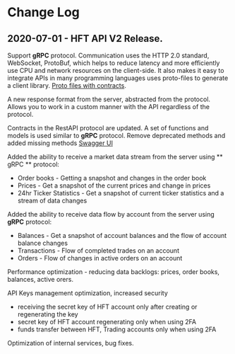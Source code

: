 # Change Log

## 2020-07-01 - HFT API V2 Release.

Support **gRPC** protocol.
Communication uses the HTTP 2.0 standard, WebSocket, ProtoBuf, which helps to reduce latency and more efficiently use CPU and network resources on the client-side. It also makes it easy to integrate APIs in many programming languages uses proto-files to generate a client library. [Proto files with contracts](https://github.com/swisschain/Lykke-HftApi-Docs/tree/master/grpc_proto_contracts).

A new response format from the server, abstracted from the protocol. Allows you to work in a custom manner with the API regardless of the protocol.

Contracts in the RestAPI protocol are updated. A set of functions and models is used similar to **gRPC** protocol. Remove deprecated methods and added missing methods [Swagger UI](https://hft-apiv2.lykke.com/swagger/ui/index.html)

Added the ability to receive a market data stream from the server using ** gRPC ** protocol:
* Order books - Getting a snapshot and changes in the order book
* Prices - Get a snapshot of the current prices and change in prices
* 24hr Ticker Statistics - Get a snapshot of current ticker statistics and a stream of data changes

Added the ability to receive data flow by account from the server using **gRPC** protocol:
* Balances - Get a snapshot of account balances and the flow of account balance changes
* Transactions - Flow of completed trades on an account
* Orders - Flow of changes in active orders on an account

Performance optimization - reducing data backlogs: prices, order books, balances, active orers.

API Keys management optimization, increased security
* receiving the secret key of HFT account only after creating or regenerating the key
* secret key of HFT account regenerating only when using 2FA
* funds transfer between HFT, Trading accounts only when using 2FA

Optimization of internal services, bug fixes.



